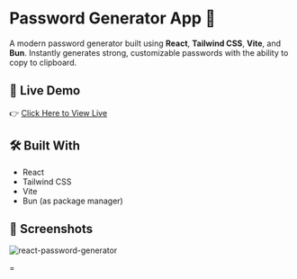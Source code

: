 # Password Generator App 🔐

A modern password generator built using **React**, **Tailwind CSS**, **Vite**, and **Bun**. Instantly generates strong, customizable passwords with the ability to copy to clipboard.

## 🚀 Live Demo

👉 [Click Here to View Live](https://rajeshpasswordgen.netlify.app/)

## 🛠️ Built With

- React
- Tailwind CSS
- Vite
- Bun (as package manager)

## 📸 Screenshots
![react-password-generator](https://github.com/user-attachments/assets/c19d4a97-9f43-4037-94ef-bc86eaa276c6)







=
